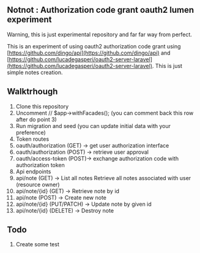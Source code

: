 ## Notnot : Authorization code grant oauth2 lumen experiment

Warning, this is just experimental repository and far far way from perfect.

This is an experiment of using oauth2 authorization code grant using [https://github.com/dingo/api](https://github.com/dingo/api) and [https://github.com/lucadegasperi/oauth2-server-laravel](https://github.com/lucadegasperi/oauth2-server-laravel).
This is just simple notes creation.

## Walktrhough

1. Clone this repository
2. Uncomment // $app->withFacades(); (you can comment back this row after do point 3)
3. Run migration and seed (you can update initial data with your preference)
4. Token routes
  1. oauth/authorization (GET) -> get user authorization interface
  2. oauth/authorization (POST) -> retrieve user approval
  3. oauth/access-token (POST)-> exchange authorization code with authorization token
5. Api endpoints
  1. api/note (GET) -> List all notes Retrieve all notes associated with user (resource owner)
  2. api/note/{id} (GET)   -> Retrieve note by id
  3. api/note (POST) -> Create new note
  4. api/note/{id} (PUT/PATCH) -> Update note by given id
  5. api/note/{id} (DELETE) -> Destroy note

## Todo
1. Create some test